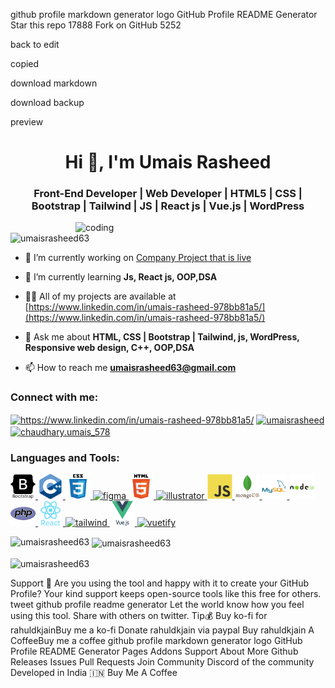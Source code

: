 github profile markdown generator logo
GitHub Profile README Generator
Star this repo
17888
Fork on GitHub
5252

back to edit

copied

download markdown

download backup

preview
<h1 align="center">Hi 👋, I'm Umais Rasheed</h1>
<h3 align="center">Front-End Developer | Web Developer | HTML5 | CSS | Bootstrap | Tailwind | JS | React js | Vue.js | WordPress</h3>
<img align="right" width="400" alt="coding" src="https://www.google.com/search?sca_esv=582537645&rlz=1C1SQJL_enPK1049PK1050&sxsrf=AM9HkKlqh1Br-AFvhuk-heHENPaKv1OKRw:1700030792797&q=coding+animated+gif&tbm=isch&source=univ&fir=dbrfb5dvHO4gVM%252CCJdgcKdcN0j58M%252C_%253BITaGGdoGDaxxhM%252Cyw3WajrVF6gxGM%252C_%253BA0Q3JumBBr3aXM%252CwPNuSPiD_cKq-M%252C_%253BMwozBsUeOfn96M%252CcR54yvEmE2nqmM%252C_%253Bbm-5ttG2JLMj3M%252CfdH4pIgsIPIsqM%252C_%253BI27d9Sp9_gAr5M%252CwPNuSPiD_cKq-M%252C_%253BsDc0a5ilIqY_XM%252CP8Ywr8nqIHzn_M%252C_%253BzhjSEq0Xd_DH7M%252CCJdgcKdcN0j58M%252C_%253BNUntO8FQoc-57M%252CS2_fnYEU1a3BSM%252C_%253BIh3WtxccUYSzMM%252CDjMcDTxMfmhRGM%252C_%253BsVKKE35BHJlYmM%252C_4Gry3oG9aja5M%252C_%253BCL8Lsl-jKD51kM%252CGGBYBQAeisfLvM%252C_&usg=AI4_-kQ72N9QqL0YB7mR4iPfoiDKop02pw&sa=X&ved=2ahUKEwjv7ouctMWCAxWswAIHHb1XCakQ7Al6BAgIEGc&biw=1366&bih=619&dpr=1#imgrc=ITaGGdoGDaxxhM">


<p align="left"> <img src="https://komarev.com/ghpvc/?username=umaisrasheed63&label=Profile%20views&color=0e75b6&style=flat" alt="umaisrasheed63" /> </p>

- 🔭 I’m currently working on [Company Project that is live](https://shop.plazauk.com/)

- 🌱 I’m currently learning **Js, React js, OOP,DSA**

- 👨‍💻 All of my projects are available at [https://www.linkedin.com/in/umais-rasheed-978bb81a5/](https://www.linkedin.com/in/umais-rasheed-978bb81a5/)

- 💬 Ask me about **HTML, CSS | Bootstrap | Tailwind, js, WordPress, Responsive web design, C++, OOP,DSA**

- 📫 How to reach me **umaisrasheed63@gmail.com**

<h3 align="left">Connect with me:</h3>
<p align="left">
<a href="https://linkedin.com/in/https://www.linkedin.com/in/umais-rasheed-978bb81a5/" target="blank"><img align="center" src="https://raw.githubusercontent.com/rahuldkjain/github-profile-readme-generator/master/src/images/icons/Social/linked-in-alt.svg" alt="https://www.linkedin.com/in/umais-rasheed-978bb81a5/" height="30" width="40" /></a>
<a href="https://stackoverflow.com/users/umaisrasheed" target="blank"><img align="center" src="https://raw.githubusercontent.com/rahuldkjain/github-profile-readme-generator/master/src/images/icons/Social/stack-overflow.svg" alt="umaisrasheed" height="30" width="40" /></a>
<a href="https://instagram.com/chaudhary.umais_578" target="blank"><img align="center" src="https://raw.githubusercontent.com/rahuldkjain/github-profile-readme-generator/master/src/images/icons/Social/instagram.svg" alt="chaudhary.umais_578" height="30" width="40" /></a>
</p>

<h3 align="left">Languages and Tools:</h3>
<p align="left"> <a href="https://getbootstrap.com" target="_blank" rel="noreferrer"> <img src="https://raw.githubusercontent.com/devicons/devicon/master/icons/bootstrap/bootstrap-plain-wordmark.svg" alt="bootstrap" width="40" height="40"/> </a> <a href="https://www.w3schools.com/cpp/" target="_blank" rel="noreferrer"> <img src="https://raw.githubusercontent.com/devicons/devicon/master/icons/cplusplus/cplusplus-original.svg" alt="cplusplus" width="40" height="40"/> </a> <a href="https://www.w3schools.com/css/" target="_blank" rel="noreferrer"> <img src="https://raw.githubusercontent.com/devicons/devicon/master/icons/css3/css3-original-wordmark.svg" alt="css3" width="40" height="40"/> </a> <a href="https://www.figma.com/" target="_blank" rel="noreferrer"> <img src="https://www.vectorlogo.zone/logos/figma/figma-icon.svg" alt="figma" width="40" height="40"/> </a> <a href="https://www.w3.org/html/" target="_blank" rel="noreferrer"> <img src="https://raw.githubusercontent.com/devicons/devicon/master/icons/html5/html5-original-wordmark.svg" alt="html5" width="40" height="40"/> </a> <a href="https://www.adobe.com/in/products/illustrator.html" target="_blank" rel="noreferrer"> <img src="https://www.vectorlogo.zone/logos/adobe_illustrator/adobe_illustrator-icon.svg" alt="illustrator" width="40" height="40"/> </a> <a href="https://developer.mozilla.org/en-US/docs/Web/JavaScript" target="_blank" rel="noreferrer"> <img src="https://raw.githubusercontent.com/devicons/devicon/master/icons/javascript/javascript-original.svg" alt="javascript" width="40" height="40"/> </a> <a href="https://www.mongodb.com/" target="_blank" rel="noreferrer"> <img src="https://raw.githubusercontent.com/devicons/devicon/master/icons/mongodb/mongodb-original-wordmark.svg" alt="mongodb" width="40" height="40"/> </a> <a href="https://www.mysql.com/" target="_blank" rel="noreferrer"> <img src="https://raw.githubusercontent.com/devicons/devicon/master/icons/mysql/mysql-original-wordmark.svg" alt="mysql" width="40" height="40"/> </a> <a href="https://nodejs.org" target="_blank" rel="noreferrer"> <img src="https://raw.githubusercontent.com/devicons/devicon/master/icons/nodejs/nodejs-original-wordmark.svg" alt="nodejs" width="40" height="40"/> </a> <a href="https://www.php.net" target="_blank" rel="noreferrer"> <img src="https://raw.githubusercontent.com/devicons/devicon/master/icons/php/php-original.svg" alt="php" width="40" height="40"/> </a> <a href="https://reactjs.org/" target="_blank" rel="noreferrer"> <img src="https://raw.githubusercontent.com/devicons/devicon/master/icons/react/react-original-wordmark.svg" alt="react" width="40" height="40"/> </a> <a href="https://tailwindcss.com/" target="_blank" rel="noreferrer"> <img src="https://www.vectorlogo.zone/logos/tailwindcss/tailwindcss-icon.svg" alt="tailwind" width="40" height="40"/> </a> <a href="https://vuejs.org/" target="_blank" rel="noreferrer"> <img src="https://raw.githubusercontent.com/devicons/devicon/master/icons/vuejs/vuejs-original-wordmark.svg" alt="vuejs" width="40" height="40"/> </a> <a href="https://vuetifyjs.com/en/" target="_blank" rel="noreferrer"> <img src="https://bestofjs.org/logos/vuetify.svg" alt="vuetify" width="40" height="40"/> </a> </p>

<p><img align="left" src="https://github-readme-stats.vercel.app/api/top-langs?username=umaisrasheed63&show_icons=true&locale=en&layout=compact" alt="umaisrasheed63" /></p>

<p>&nbsp;<img align="center" src="https://github-readme-stats.vercel.app/api?username=umaisrasheed63&show_icons=true&locale=en" alt="umaisrasheed63" /></p>

<p><img align="center" src="https://github-readme-streak-stats.herokuapp.com/?user=umaisrasheed63&" alt="umaisrasheed63" /></p>

Support 🙏
Are you using the tool and happy with it to create your GitHub Profile?
Your kind support keeps open-source tools like this free for others.
tweet github profile readme generator
Let the world know how you feel using this tool. Share with others on twitter.
Tip💰
Buy ko-fi for rahuldkjainBuy me a ko-fi
Donate rahuldkjain via paypal
Buy rahuldkjain A CoffeeBuy me a coffee
github profile markdown generator logo
GitHub Profile README Generator
Pages
Addons
Support
About
More
Github
Releases
Issues
Pull Requests
Join Community
Discord of the community
Developed in India 🇮🇳
Buy Me A Coffee
